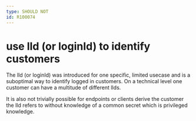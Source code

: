 ```yaml
---
type: SHOULD NOT
id: R100074
---
```


# use lId (or loginId) to identify customers

The lId (or loginId) was introduced for one specific, limited usecase and is a suboptimal way to identify logged in customers. On a technical level one customer can have a multitude of different lIds.

It is also not trivially possible for endpoints or clients derive the customer the lId refers to without knowledge of a common secret which is privileged knowledge. 